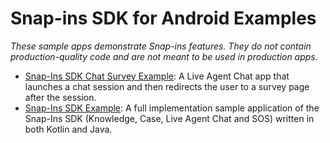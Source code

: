# Snap-ins SDK for Android Examples

_These sample apps demonstrate Snap-ins features. They do not contain production-quality code and are not meant to be used in production apps._

* [Snap-Ins SDK Chat Survey Example](./SnapinsChatSurvey/): A Live Agent Chat app that launches a chat session and then redirects the user to a survey page after the session.
* [Snap-Ins SDK Example](./SnapinsSDKExample/): A full implementation sample application of the Snap-Ins SDK (Knowledge, Case, Live Agent Chat and SOS) written in both Kotlin and Java.
